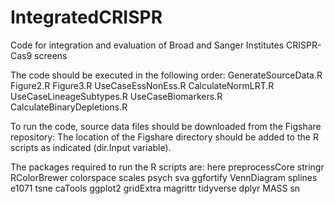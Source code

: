 # IntegratedCRISPR
Code for integration and evaluation of Broad and Sanger Institutes CRISPR-Cas9 screens 


The code should be executed in the following order:
GenerateSourceData.R
Figure2.R
Figure3.R
UseCaseEssNonEss.R
CalculateNormLRT.R
UseCaseLineageSubtypes.R
UseCaseBiomarkers.R
CalculateBinaryDepletions.R


To run the code, source data files should be downloaded from the Figshare repository: 
The location of the Figshare directory should be added to the R scripts as indicated (dir.Input variable).

The packages required to run the R scripts are:
here
preprocessCore
stringr
RColorBrewer
colorspace
scales
psych
sva
ggfortify
VennDiagram
splines
e1071
tsne
caTools
ggplot2
gridExtra
magrittr
tidyverse
dplyr
MASS
sn
